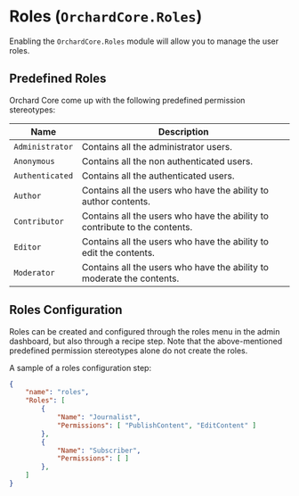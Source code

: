 # Roles (`OrchardCore.Roles`)

Enabling the `OrchardCore.Roles` module will allow you to manage the user roles.

## Predefined Roles

Orchard Core come up with the following predefined permission stereotypes:

| Name | Description |
| --- | --- |
| `Administrator` | Contains all the administrator users. |
| `Anonymous` | Contains all the non authenticated users. |
| `Authenticated` | Contains all the authenticated users. |
| `Author` | Contains all the users who have the ability to author contents. |
| `Contributor` | Contains all the users who have the ability to contribute to the contents. |
| `Editor` | Contains all the users who have the ability to edit the contents. |
| `Moderator` | Contains all the users who have the ability to moderate the contents. |

## Roles Configuration

Roles can be created and configured through the roles menu in the admin dashboard, but also through a recipe step. Note that the above-mentioned predefined permission stereotypes alone do not create the roles.

A sample of a roles configuration step:

```json
{
    "name": "roles",
    "Roles": [
        {
            "Name": "Journalist",
            "Permissions": [ "PublishContent", "EditContent" ]
        },
        {
            "Name": "Subscriber",
            "Permissions": [ ]
        },
    ]
}
```
